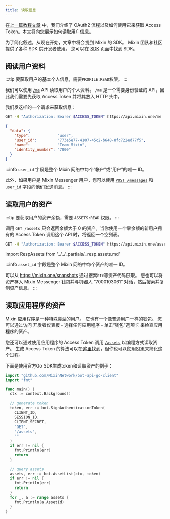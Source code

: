```yaml
---
title: 读取信息
---
```


在[上一篇教程文章](./oauth) 中，我们介绍了 OAuth2 流程以及如何使用它来获取 Access Token。本文将向您展示如何读取用户信息。

为了简化叙述，从现在开始，文章中将会提到 Mixin 的 SDK。 Mixin 团队和社区提供了各种 SDK 供开发者使用。 您可以在 [SDK](/resources/sdk) 页面中找到 SDK。

## 阅读用户资料

:::tip
要获取用户的基本个人信息，需要`PROFILE:READ`权限。
:::

我们可以使用 [`/me`](/api/users/profile) API 读取用户的个人资料。 `/me` 是一个需要身份验证的 API，因此我们需要先获取 Access Token 并将其放入 HTTP 头中。

我们发这样的一个请求来获取信息：

```bash
GET -H "Authorization: Bearer $ACCESS_TOKEN" https://api.mixin.one/me
```

```json title="Response"
{
  "data": {
    "type":            "user",
    "user_id":         "773e5e77-4107-45c2-b648-8fc722ed77f5",
    "name":            "Team Mixin",
    "identity_number": "7000"
  }
}
```

:::info
`user_id` 字段是整个 Mixin 网络中每个“帐户”或“用户”的唯一 ID。

此外，如果用户是 Mixin Messenger 用户，您可以使用 [`POST /messages`](/api/messages/send) 和 `user_id` 字段向他们发送消息。
:::

## 读取用户的资产

:::tip
要获取用户的资产余额，需要 `ASSETS:READ` 权限。
:::

调用 `GET /assets` 只会返回余额大于 0 的资产。当你使用一个零余额的新用户拥有的 Access Token 调用这个 API 时，将返回一个空列表。

```bash
GET -H "Authorization: Bearer $ACCESS_TOKEN" https://api.mixin.one/assets
```

import RespAssets from '../../_partials/_resp.assets.md'

<RespAssets />

:::info
`asset_id` 字段是整个 Mixin 网络中每个资产的唯一 ID。

可以从 https://mixin.one/snapshots 通过搜索`btc`等资产代码获取。 您也可以将资产存入 Mixin Messenger 钱包并与机器人 “7000103061” 对话，然后搜索并复制资产信息。
:::

## 读取应用程序的资产

Mixin 应用程序是一种特殊类型的用户。 它也有一个像普通用户一样的钱包。 您可以通过访问 开发者仪表板 - 选择任何应用程序 - 单击“钱包”选项卡 来检查应用程序的资产。

您还可以通过使用应用程序的 Access Token 调用 [`/assets`](/api/assets/assets) 以编程方式读取资产。 生成 Access Token 的算法可以在[这里](../guide/generate-jwt-token)找到，但你也可以使用[SDK](/resources/sdk)来简化这个过程。

下面是使用官方Go SDK生成token和读取资产的例子：

```go
import "github.com/MixinNetwork/bot-api-go-client"
import "fmt"

func main() {
  ctx := context.Background()

  // generate token
  token, err := bot.SignAuthenticationToken(
    CLIENT_ID,
    SESSION_ID,
    CLIENT_SECRET,
    "GET",
    "/assets",
    ""
  )
  if err != nil {
    fmt.Println(err)
    return
  }

  // query assets
  assets, err := bot.AssetList(ctx, token)
  if err != nil {
    fmt.Println(err)
    return
  }
  for _, a := range assets {
    fmt.Println(a.AssetId)
  }
}
```

